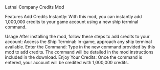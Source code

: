 Lethal Company Credits Mod

Features
Add Credits Instantly: With this mod, you can instantly add 1,000,000 credits to your game account using a new ship terminal command. 

Usage
After installing the mod, follow these steps to add credits to your account:
Access the Ship Terminal: In-game, approach any ship terminal available.
Enter the Command: Type in the new command provided by this mod to add credits. The command will be detailed in the mod instructions included in the download.
Enjoy Your Credits: Once the command is entered, your account will be credited with 1,000,000 credits. 
